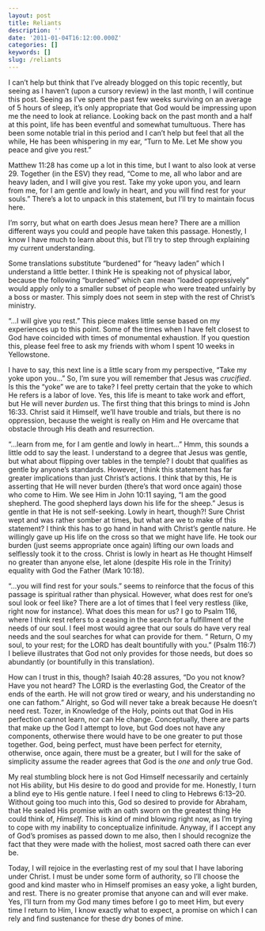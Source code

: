 ```yaml
---
layout: post
title: Reliants
description: ''
date: '2011-01-04T16:12:00.000Z'
categories: []
keywords: []
slug: /reliants
---
```


I can’t help but think that I’ve already blogged on this topic recently, but seeing as I haven’t (upon a cursory review) in the last month, I will continue this post. Seeing as I’ve spent the past few weeks surviving on an average of 5 hours of sleep, it’s only appropriate that God would be impressing upon me the need to look at reliance. Looking back on the past month and a half at this point, life has been eventful and somewhat tumultuous. There has been some notable trial in this period and I can’t help but feel that all the while, He has been whispering in my ear, “Turn to Me. Let Me show you peace and give you rest.”

Matthew 11:28 has come up a lot in this time, but I want to also look at verse 29. Together (in the ESV) they read, “Come to me, all who labor and are heavy laden, and I will give you rest. Take my yoke upon you, and learn from me, for I am gentle and lowly in heart, and you will find rest for your souls.” There’s a lot to unpack in this statement, but I’ll try to maintain focus here.

I’m sorry, but what on earth does Jesus mean here? There are a million different ways you could and people have taken this passage. Honestly, I know I have much to learn about this, but I’ll try to step through explaining my current understanding.

Some translations substitute “burdened” for “heavy laden” which I understand a little better. I think He is speaking not of physical labor, because the following “burdened” which can mean “loaded oppressively” would apply only to a smaller subset of people who were treated unfairly by a boss or master. This simply does not seem in step with the rest of Christ’s ministry.

“…I will give you rest.” This piece makes little sense based on my experiences up to this point. Some of the times when I have felt closest to God have coincided with times of monumental exhaustion. If you question this, please feel free to ask my friends with whom I spent 10 weeks in Yellowstone.

I have to say, this next line is a little scary from my perspective, “Take my yoke upon you…” So, I’m sure you will remember that Jesus was _crucified_. Is this the “yoke” we are to take? I feel pretty certain that the yoke to which He refers is a labor of love. Yes, this life is meant to take work and effort, but He will never _burden_ us. The first thing that this brings to mind is John 16:33. Christ said it Himself, we’ll have trouble and trials, but there is no oppression, because the weight is really on Him and He overcame that obstacle through His death and resurrection.

“…learn from me, for I am gentle and lowly in heart…” Hmm, this sounds a little odd to say the least. I understand to a degree that Jesus was gentle, but what about flipping over tables in the temple? I doubt that qualifies as gentle by anyone’s standards. However, I think this statement has far greater implications than just Christ’s actions. I think that by this, He is asserting that He will never burden (there’s that word once again) those who come to Him. We see Him in John 10:11 saying, “I am the good shepherd. The good shepherd lays down his life for the sheep.” Jesus is gentle in that He is not self-seeking. Lowly in heart, though?! Sure Christ wept and was rather somber at times, but what are we to make of this statement? I think this has to go hand in hand with Christ’s gentle nature. He willingly gave up His life on the cross so that we might have life. He took our burden (just seems appropriate once again) lifting our own loads and selflessly took it to the cross. Christ is lowly in heart as He thought Himself no greater than anyone else, let alone (despite His role in the Trinity) equality with God the Father (Mark 10:18).

“…you will find rest for your souls.” seems to reinforce that the focus of this passage is spiritual rather than physical. However, what does rest for one’s soul look or feel like? There are a lot of times that I feel very restless (like, right now for instance). What does this mean for us? I go to Psalm 116, where I think rest refers to a ceasing in the search for a fulfillment of the needs of our soul. I feel most would agree that our souls do have very real needs and the soul searches for what can provide for them. “ Return, O my soul, to your rest; for the LORD has dealt bountifully with you.” (Psalm 116:7) I believe illustrates that God not only provides for those needs, but does so abundantly (or bountifully in this translation).

How can I trust in this, though? Isaiah 40:28 assures, “Do you not know? Have you not heard? The LORD is the everlasting God, the Creator of the ends of the earth. He will not grow tired or weary, and his understanding no one can fathom.” Alright, so God will never take a break because He doesn’t need rest. Tozer, in Knowledge of the Holy, points out that God in His perfection cannot learn, nor can He change. Conceptually, there are parts that make up the God I attempt to love, but God does not have any components, otherwise there would have to be one greater to put those together. God, being perfect, must have been perfect for eternity, otherwise, once again, there must be a greater, but I will for the sake of simplicity assume the reader agrees that God is the _one_ and _only_ true God.

My real stumbling block here is not God Himself necessarily and certainly not His ability, but His desire to do good and provide for me. Honestly, I turn a blind eye to His gentle nature. I feel I need to cling to Hebrews 6:13–20. Without going too much into this, God so desired to provide for Abraham, that He sealed His promise with an oath sworn on the greatest thing He could think of, _Himself_. This is kind of mind blowing right now, as I’m trying to cope with my inability to conceptualize infinitude. Anyway, if I accept any of God’s promises as passed down to me also, then I should recognize the fact that they were made with the holiest, most sacred oath there can ever be.

Today, I will rejoice in the everlasting rest of my soul that I have laboring under Christ. I must be under some form of authority, so I’ll choose the good and kind master who in Himself promises an easy yoke, a light burden, and rest. There is no greater promise that anyone can and will ever make. Yes, I’ll turn from my God many times before I go to meet Him, but every time I return to Him, I know exactly what to expect, a promise on which I can rely and find sustenance for these dry bones of mine.